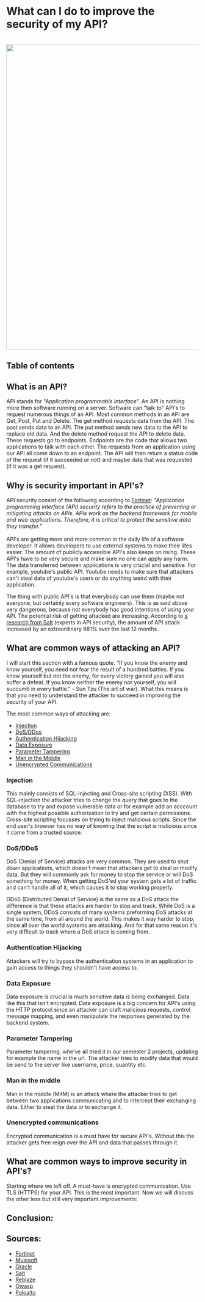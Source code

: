 # What can I do to improve the security of my API?
<br>
<div align="center">
    <img src="https://19yw4b240vb03ws8qm25h366-wpengine.netdna-ssl.com/wp-content/uploads/10-API-Security-Best-Practices.png" width="800">
</div>

## Table of contents

## What is an API?
API stands for _"Application programmable interface"._ An API is nothing more then software running on a server. Software can "talk to" API's to request numerous things of an API. Most common methods in an API are Get, Post, Put and Delete. The get method requests data from the API. The post sends data to an API. The put method sends new data to the API to replace old data. And the delete method request the API to delete data. These requests go to endpoints. Endpoints are the code that allows two applications to talk with each other. The requests from an application using our API all come down to an endpoint. The API will then return a status code of the request (if it succeeded or not) and maybe data that was requested (if it was a get request).

## Why is security important in API's?
API security consist of the following according to [Fortinet](https://www.fortinet.com/resources/cyberglossary/api-security#:~:text=Application%20programming%20interface%20(API)%20security,the%20sensitive%20data%20they%20transfer.):
_"Application programming interface (API) security refers to the practice of preventing or mitigating attacks on APIs. APIs work as the backend framework for mobile and web applications. Therefore, it is critical to protect the sensitive data they transfer."_
<br>
<br>
API's are getting more and more common in the daily life of a software developer. It allows developers to use external systems to make their lifes easier. The amount of publicly accessible API's also keeps on rising. These API's have to be very secure and make sure no one can apply any harm. The data transferred between applications is very crucial and sensitive. For example, youtube's public API. Youtube needs to make sure that attackers can't steal data of youtube's users or do anything weird with their application.

The thing with public API's is that everybody can use them (maybe not everyone, but certainly every software engineers). This is as said above very dangerous, because not everybody has good intentions of using your API. The potential risk of getting attacked are increasing. According to [a research from Salt](https://salt.security/api-security-trends?) (experts in API security), the amount of API attack increased by an extraordinary 681% over the last 12 months.

## What are common ways of attacking an API?
I will start this section with a famous quote. “If you know the enemy and know yourself, you need not fear the result of a hundred battles. If you know yourself but not the enemy, for every victory gained you will also suffer a defeat. If you know neither the enemy nor yourself, you will succumb in every battle.” - Sun Tzu (The art of war). What this means is that you need to understand the attacker to succeed in improving the security of your API.

The most common ways of attacking are:
- [Injection](#injection)
- [DoS/DDos](#dosddos)
- [Authentication Hijacking](#authentication-hijacking)
- [Data Exposure](#data-exposure)
- [Parameter Tampering](#parameter-tampering)
- [Man in the Middle](#man-in-the-middle)
- [Unencrypted Communications](#unencrypted-communications)

### Injection
This mainly consists of SQL-injecting and Cross-site scripting (XSS). With SQL-injection the attacker tries to change the query that goes to the database to try and expose vulnerable data or for example add an acccount with the highest possible authorization to try and get certain permissions. Cross-site scripting focusses on trying to inject malicious scripts. Since the end user's browser has no way of knowing that the script is malicious since it came from a trusted source.

### DoS/DDoS
DoS (Denial of Service) attacks are very common. They are used to shut down applications, which doesn't mean that attackers get to steal or modify data. But they will commonly ask for money to stop the service or will DoS something for money. When getting DoS'ed your system gets a lot of traffic and can't handle all of it, which causes it to stop working properly.

DDoS (Distributed Denial of Service) is the same as a DoS attack the difference is that these attacks are harder to stop and track. While DoS is a single system, DDoS consists of many systems preforming DoS attacks at the same time, from all around the world. This makes it way harder to stop, since all over the world systems are attacking. And for that same reason it's very difficult to track where a DoS attack is coming from.

### Authentication Hijacking
Attackers will try to bypass the authentication systems in an application to gain access to things they shouldn't have access to.

### Data Exposure
Data exposure is crucial is much sensitive data is being exchanged. Data like this that isn't encrypted. Data exposure is a big concern for API's using the HTTP protocol since an attacker can craft malicious requests, control message mapping, and even manipulate the responses generated by the backend system.

### Parameter Tampering
Parameter tampering, whe've all tried it in our semester 2 projects, updating for example the name in the url. The attacker tries to modify data that would be send to the server like username, price, quantity etc.

### Man in the middle
Man in the middle (MitM) is an attack where the attacker tries to get between two applications communicating and to intercept their exchanging data. Either to steal the data or to exchange it.

### Unencrypted communications
Encrypted communication is a must have for secure API's. Without this the attacker gets free reign over the API and data that passes through it.

## What are common ways to improve security in API's?

Starting where we left off. A must-have is encrypted communication. Use TLS (HTTPS) for your API. This is the most important. Now we will discuss the other less but still very important improvements:


## Conclusion:
## Sources:
- [Fortinet](https://www.fortinet.com/resources/cyberglossary/api-security)
- [Mulesoft](https://www.mulesoft.com/resources/api/what-is-an-api)
- [Oracle](https://docs.oracle.com/en/cloud/saas/enterprise-performance-management-common/prest/rest_api_methods.html)
- [Salt](https://salt.security/api-security-trends?)
- [Reblaze](https://www.reblaze.com/wiki/api-security/what-is-an-api-attack/)
- [Owasp](https://owasp.org/www-community/attacks/xss/)
- [Paloalto](https://www.paloaltonetworks.com/cyberpedia/what-is-a-denial-of-service-attack-dos)
